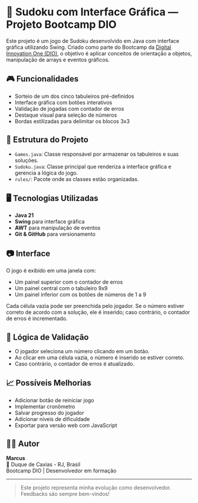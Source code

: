 # 🧩 Sudoku com Interface Gráfica — Projeto Bootcamp DIO

Este projeto é um jogo de Sudoku desenvolvido em Java com interface gráfica utilizando Swing. Criado como parte do Bootcamp da [Digital Innovation One (DIO)](https://www.dio.me/), o objetivo é aplicar conceitos de orientação a objetos, manipulação de arrays e eventos gráficos.

## 🎮 Funcionalidades

- Sorteio de um dos cinco tabuleiros pré-definidos
- Interface gráfica com botões interativos
- Validação de jogadas com contador de erros
- Destaque visual para seleção de números
- Bordas estilizadas para delimitar os blocos 3x3

## 🧱 Estrutura do Projeto

- `Games.java`: Classe responsável por armazenar os tabuleiros e suas soluções.
- `Sudoku.java`: Classe principal que renderiza a interface gráfica e gerencia a lógica do jogo.
- `rules/`: Pacote onde as classes estão organizadas.

## 🖥️ Tecnologias Utilizadas

- **Java 21**
- **Swing** para interface gráfica
- **AWT** para manipulação de eventos
- **Git & GitHub** para versionamento

## 📷 Interface

O jogo é exibido em uma janela com:

- Um painel superior com o contador de erros
- Um painel central com o tabuleiro 9x9
- Um painel inferior com os botões de números de 1 a 9

Cada célula vazia pode ser preenchida pelo jogador. Se o número estiver correto de acordo com a solução, ele é inserido; caso contrário, o contador de erros é incrementado.

## 🧠 Lógica de Validação

- O jogador seleciona um número clicando em um botão.
- Ao clicar em uma célula vazia, o número é inserido se estiver correto.
- Caso contrário, o contador de erros é atualizado.

## 📈 Possíveis Melhorias

- Adicionar botão de reiniciar jogo
- Implementar cronômetro
- Salvar progresso do jogador
- Adicionar níveis de dificuldade
- Exportar para versão web com JavaScript

## 👨‍💻 Autor

**Marcus**  
📍 Duque de Caxias - RJ, Brasil  
Bootcamp DIO | Desenvolvedor em formação

---

> Este projeto representa minha evolução como desenvolvedor. Feedbacks são sempre bem-vindos!
